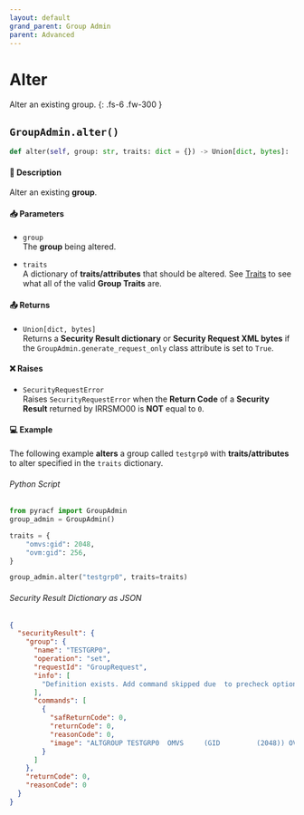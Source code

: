 ```yaml
---
layout: default
grand_parent: Group Admin
parent: Advanced
---
```


# Alter

Alter an existing group.
{: .fs-6 .fw-300 }

## `GroupAdmin.alter()`

```python
def alter(self, group: str, traits: dict = {}) -> Union[dict, bytes]:
```

#### 📄 Description

Alter an existing **group**.

#### 📥 Parameters
* `group`<br>
  The **group** being altered.

* `traits`<br>
  A dictionary of **traits/attributes** that should be altered. See [Traits](../segments_traits_operators#traits) to see what all of the valid **Group Traits** are.

#### 📤 Returns
* `Union[dict, bytes]`<br>
  Returns a **Security Result dictionary** or **Security Request XML bytes** if the `GroupAdmin.generate_request_only` class attribute is set to `True`.

#### ❌ Raises
* `SecurityRequestError`<br>
  Raises `SecurityRequestError` when the **Return Code** of a **Security Result** returned by IRRSMO00 is **NOT** equal to `0`.

#### 💻 Example

The following example **alters** a group called `testgrp0` with **traits/attributes** to alter specified in the `traits` dictionary.


###### Python Script

```python
from pyracf import GroupAdmin
group_admin = GroupAdmin()

traits = {
    "omvs:gid": 2048,
    "ovm:gid": 256,
}

group_admin.alter("testgrp0", traits=traits)
```

###### Security Result Dictionary as JSON
```json
{
  "securityResult": {
    "group": {
      "name": "TESTGRP0",
      "operation": "set",
      "requestId": "GroupRequest",
      "info": [
        "Definition exists. Add command skipped due  to precheck option"
      ],
      "commands": [
        {
          "safReturnCode": 0,
          "returnCode": 0,
          "reasonCode": 0,
          "image": "ALTGROUP TESTGRP0  OMVS     (GID         (2048)) OVM      (GID         (256))"
        }
      ]
    },
    "returnCode": 0,
    "reasonCode": 0
  }
}
```